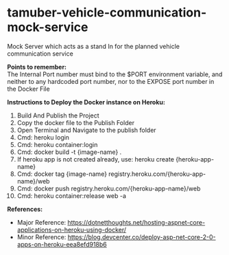 # tamuber-vehicle-communication-mock-service
Mock Server which acts as a stand In for the planned vehicle communication service

__Points to remember:__  
The Internal Port number must bind to the $PORT environment variable, and neither to any hardcoded port number, nor to the EXPOSE port number in the Docker File  

__Instructions to Deploy the Docker instance on Heroku:__  
1. Build And Publish the Project  
2. Copy the docker file to the Publish Folder  
3. Open Terminal and Navigate to the publish folder  
4. Cmd: heroku login  
5. Cmd: heroku container:login  
6. Cmd: docker build -t {image-name} .  
7. If heroku app is not created already, use: heroku create {heroku-app-name}
8. Cmd: docker tag {image-name} registry.heroku.com/{heroku-app-name}/web  
9. Cmd: docker push registry.heroku.com/{heroku-app-name}/web  
10. Cmd: heroku container:release web -a <heroku-app-name>  
  
__References:__  
* Major Reference: https://dotnetthoughts.net/hosting-aspnet-core-applications-on-heroku-using-docker/  
* Minor Reference: https://blog.devcenter.co/deploy-asp-net-core-2-0-apps-on-heroku-eea8efd918b6  
